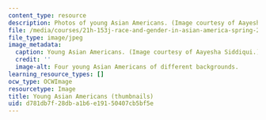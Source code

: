 ```yaml
---
content_type: resource
description: Photos of young Asian Americans. (Image courtesy of Aayesha Siddiqui.)
file: /media/courses/21h-153j-race-and-gender-in-asian-america-spring-2006/d781db7f28dba1b6e19150407cb5bf5e_21h-153js06-th.jpg
file_type: image/jpeg
image_metadata:
  caption: Young Asian Americans. (Image courtesy of Aayesha Siddiqui.)
  credit: ''
  image-alt: Four young Asian Americans of different backgrounds.
learning_resource_types: []
ocw_type: OCWImage
resourcetype: Image
title: Young Asian Americans (thumbnails)
uid: d781db7f-28db-a1b6-e191-50407cb5bf5e
---
```

